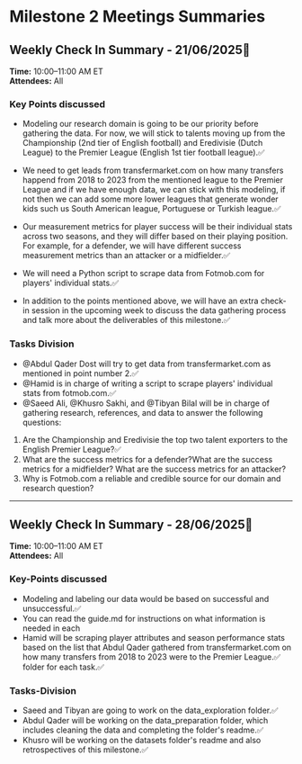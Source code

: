 # Milestone 2 Meetings Summaries

## Weekly Check In Summary - 21/06/2025📝

**Time:** 10:00–11:00 AM ET  
**Attendees:** All

### Key Points discussed

* Modeling our research domain is going to be our priority before gathering the
data. For now, we will stick to talents moving up from the Championship
(2nd tier of English football) and Eredivisie (Dutch League) to the Premier
League (English 1st tier football league).✅
* We need to get leads from transfermarket.com on how many transfers happend from
2018 to 2023 from the mentioned league to the Premier League and if we have
enough data, we can stick with this modeling, if not then we can add some more
lower leagues that generate wonder kids such us South American league,
Portuguese or Turkish league.✅
* Our measurement metrics for player success will be their individual stats across
two seasons, and they will differ based on their playing position. For example,
for a defender, we will have different success measurement metrics than an
attacker or a midfielder.✅
* We will need a Python script to scrape data from
Fotmob.com for players' individual stats.✅

* In addition to the points mentioned above, we will have an extra check-in session
in the upcoming week to discuss the data gathering process and talk more about
the deliverables of this milestone.✅

### Tasks Division

* @Abdul Qader Dost will try to get data
from transfermarket.com as mentioned in point number 2.✅
* @Hamid is in charge of writing a script to scrape players' individual stats from
fotmob.com.✅
* @Saeed Ali, @Khusro Sakhi, and @Tibyan Bilal will be in charge of gathering
research, references, and data to answer the following questions:

1) Are the
Championship and Eredivisie the top two talent exporters to the English Premier League?✅
2) What are the success metrics for a defender?What are the success metrics for
a midfielder?
What are the success metrics for an attacker?
3) Why is Fotmob.com a reliable and
credible source for our domain and research question?

-----

## Weekly Check In Summary - 28/06/2025📝

**Time:** 10:00–11:00 AM ET  
**Attendees:** All

### Key-Points discussed

* Modeling and labeling our data would be based on successful and unsuccessful.✅
* You can read the guide.md for instructions on what information is needed in each
* Hamid will be scraping player attributes and season performance stats based
on the list that Abdul Qader gathered from transfermarket.com on how many
transfers from
2018 to 2023 were to the Premier League.✅
folder for each task.✅

### Tasks-Division

* Saeed and Tibyan are going to work on the data_exploration folder.✅
* Abdul Qader will be working on the data_preparation folder, which includes
cleaning the data and completing the folder's readme.✅
* Khusro will be working on the datasets folder's readme and also retrospectives
of this milestone.✅
